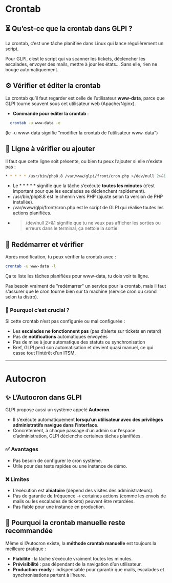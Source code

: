 # Crontab

## **⏳ Qu’est-ce que la crontab dans GLPI ?**

La crontab, c’est une tâche planifiée dans Linux qui lance régulièrement un script. 

Pour GLPI, c’est le script qui va scanner les tickets, déclencher les escalades, envoyer des mails, mettre à jour les états… Sans elle, rien ne bouge automatiquement.



## **⚙️ Vérifier et éditer la crontab**

La crontab qu’il faut regarder est celle de l’utilisateur **www-data**, parce que GLPI tourne souvent sous cet utilisateur web (Apache/Nginx).

- **Commande pour éditer la crontab** :  
```bash
  crontab -u www-data -e
```
  (le -u www-data signifie "modifier la crontab de l’utilisateur www-data")



## **📝 Ligne à vérifier ou ajouter**

Il faut que cette ligne soit présente, ou bien tu peux l’ajouter si elle n’existe pas :
```bash
* * * * * /usr/bin/php8.8 /var/www/glpi/front/cron.php >/dev/null 2>&1
```
- Le * * * * * signifie que la tâche s’exécute **toutes les minutes** (c’est important pour que les escalades se déclenchent rapidement).
- /usr/bin/php8.8 est le chemin vers PHP (ajuste selon ta version de PHP installée).
- /var/www/glpi/front/cron.php est le script de GLPI qui réalise toutes les actions planifiées.
- >/dev/null 2>&1 signifie que tu ne veux pas afficher les sorties ou erreurs dans le terminal, ça nettoie la sortie.



## **🔄 Redémarrer et vérifier**

Après modification, tu peux vérifier la crontab avec :
```bash
crontab -u www-data -l
```
Ça te liste les tâches planifiées pour www-data, tu dois voir ta ligne.

Pas besoin vraiment de "redémarrer" un service pour la crontab, mais il faut s’assurer que le cron tourne bien sur ta machine (service cron ou crond selon ta distro).


### **🎯 Pourquoi c’est crucial ?**

Si cette crontab n’est pas configurée ou mal configurée :

- Les **escalades ne fonctionnent pas** (pas d’alerte sur tickets en retard)
- Pas de **notifications** automatiques envoyées
- Pas de mise à jour automatique des statuts ou synchronisation
- Bref, GLPI perd son automatisation et devient quasi manuel, ce qui casse tout l’intérêt d’un ITSM.

---

# Autocron

## **✨ L’Autocron dans GLPI**
GLPI propose aussi un système appelé **Autocron**.  
- Il s’exécute automatiquement **lorsqu’un utilisateur avec des privilèges administratifs navigue dans l’interface**.  
- Concrètement, à chaque passage d’un admin sur l’espace d’administration, GLPI déclenche certaines tâches planifiées.

### ✅ Avantages
- Pas besoin de configurer le cron système.  
- Utile pour des tests rapides ou une instance de démo.  

### ❌ Limites
- L’exécution est **aléatoire** (dépend des visites des administrateurs).  
- Pas de garantie de fréquence → certaines actions (comme les envois de mails ou les escalades de tickets) peuvent être retardées.  
- Pas fiable pour une instance en production.  


## **🎯 Pourquoi la crontab manuelle reste recommandée**
Même si l’Autocron existe, la **méthode crontab manuelle** est toujours la meilleure pratique :  

- **Fiabilité** : la tâche s’exécute vraiment toutes les minutes.  
- **Prévisibilité** : pas dépendant de la navigation d’un utilisateur.  
- **Production-ready** : indispensable pour garantir que mails, escalades et synchronisations partent à l’heure.  




